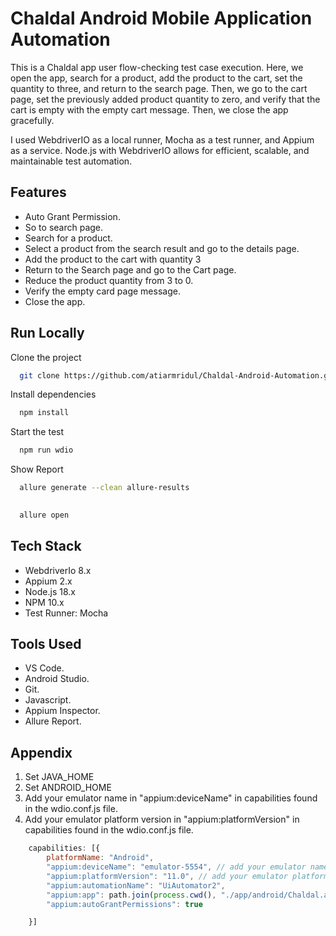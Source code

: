 # Chaldal Android Mobile Application Automation

This is a Chaldal app user flow-checking test case execution. Here, we open the app, search for a product, add the product to the cart, set the quantity to three, and return to the search page. Then, we go to the cart page, set the previously added product quantity to zero, and verify that the cart is empty with the empty cart message. Then, we close the app gracefully.


I used WebdriverIO as a local runner, Mocha as a test runner, and Appium as a service. Node.js with WebdriverIO allows for efficient, scalable, and maintainable test automation. 

## Features

- Auto Grant Permission.
- So to search page.
- Search for a product.
- Select a product from the search result and go to the details page.
- Add the product to the cart with quantity 3
- Return to the Search page and go to the Cart page.
- Reduce the product quantity from 3 to 0.
- Verify the empty card page message.
- Close the app.

## Run Locally

Clone the project

```bash {"id":"01J7TWY4RKEYT0E8W8P4QQK3KR"}
  git clone https://github.com/atiarmridul/Chaldal-Android-Automation.git

```

Install dependencies

```bash {"id":"01J7TWY4RKEYT0E8W8P7Q1J3BH"}
  npm install

```

Start the test

```bash {"id":"01J7TWY4RKEYT0E8W8P99KNTTW"}
  npm run wdio

```

Show Report

```bash {"id":"01J7TX353VH5ZPK2XEH83HJW23"}
  allure generate --clean allure-results

  
  allure open
```

## Tech Stack

- WebdriverIo 8.x
- Appium 2.x
- Node.js 18.x
- NPM 10.x
- Test Runner: Mocha

## Tools Used

- VS Code.
- Android Studio.
- Git.
- Javascript.
- Appium Inspector.
- Allure Report.

## Appendix

1. Set JAVA_HOME 
2. Set ANDROID_HOME 
3. Add your emulator name in "appium:deviceName" in capabilities found in the wdio.conf.js file.
4. Add your emulator platform version in "appium:platformVersion" in capabilities found in the wdio.conf.js file.

```javascript {"id":"01J7TWY4RMT4WSQXJ69TMKPYPV"}
    capabilities: [{
        platformName: "Android",
        "appium:deviceName": "emulator-5554", // add your emulator name here. 
        "appium:platformVersion": "11.0", // add your emulator platform version here. 
        "appium:automationName": "UiAutomator2",
        "appium:app": path.join(process.cwd(), "./app/android/Chaldal.apk"),
        "appium:autoGrantPermissions": true

    }]


```
